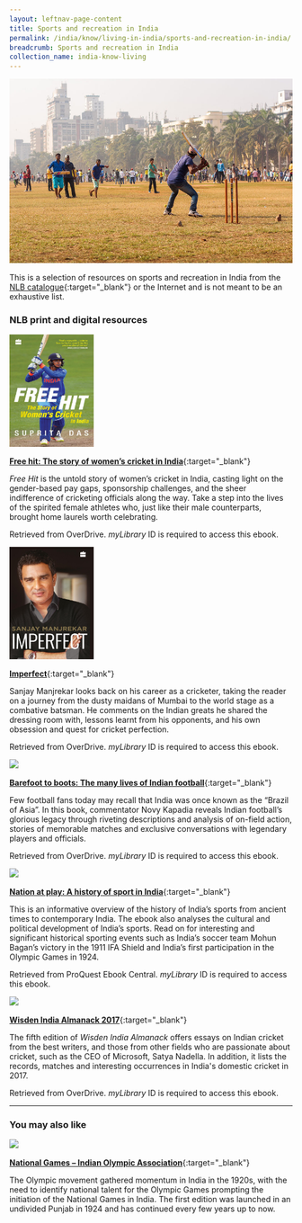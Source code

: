```yaml
---
layout: leftnav-page-content
title: Sports and recreation in India
permalink: /india/know/living-in-india/sports-and-recreation-in-india/
breadcrumb: Sports and recreation in India
collection_name: india-know-living
---
```


<img src="\images\india-living\sports-in-india.jpg" alt="sports and recreation in india" style="width:800px;" />

This is a selection of resources on sports and recreation in India from the [NLB catalogue](http://catalogue.nlb.gov.sg/){:target="_blank"} or the Internet and is not meant to be an exhaustive list.

### **NLB print and digital resources**

<img src="/images/book-covers/Free-hit-The-story-of-womens-cricket-in-India.jpg" style="width:150px;" />

[**Free hit: The story of women’s cricket in India**](http://nlb.overdrive.com/media/4384926){:target="_blank"}

*Free Hit* is the untold story of women’s cricket in India, casting light on the gender-based pay gaps, sponsorship challenges, and the sheer indifference of cricketing officials along the way. Take a step into the lives of the spirited female athletes who, just like their male counterparts, brought home laurels worth celebrating.

Retrieved from OverDrive. *myLibrary* ID is required to access this ebook.

<img src="/images/book-covers/Imperfect-Sanjay-Manjrekar.jpg" style="width:150px;" />

[**Imperfect**](http://nlb.overdrive.com/media/3668854 ){:target="_blank"}

Sanjay Manjrekar looks back on his career as a cricketer, taking the reader on a journey from the dusty maidans of Mumbai to the world stage as a combative batsman. He comments on the Indian greats he shared the dressing room with, lessons learnt from his opponents, and his own obsession and quest for cricket perfection.

Retrieved from OverDrive. *myLibrary* ID is required to access this ebook.

<img src="/images/book-covers/Barefoot-to-boots-The-many-lives-of-Indian-football.jpg" style="width:150px;" />

[**Barefoot to boots: The many lives of Indian football**](https://nlb.overdrive.com/media/3565791){:target="_blank"}

Few football fans today may recall that India was once known as the “Brazil of Asia”. In this book, commentator Novy Kapadia reveals Indian football’s glorious legacy through riveting descriptions and analysis of on-field action, stories of memorable matches and exclusive conversations with legendary players and officials.

Retrieved from OverDrive. *myLibrary* ID is required to access this ebook.

<img src="/images/resources/Database 3.jpg" style="width:180px;" />

[**Nation at play: A history of sport in India**](https://eresources.nlb.gov.sg/main/browse/resource/1324/){:target="_blank"}

This is an informative overview of the history of India’s sports from ancient times to contemporary India. The ebook also analyses the cultural and political development of India’s sports. Read on for interesting and significant historical sporting events such as India’s soccer team Mohun Bagan’s victory in the 1911 IFA Shield and India’s first participation in the Olympic Games in 1924.

Retrieved from ProQuest Ebook Central. *myLibrary* ID is required to access this ebook.

<img src="/images/book-covers/Wisden-India-Almanack-2017.jpg" style="width:150px;" />

[**Wisden India Almanack 2017**](https://nlb.overdrive.com/media/3166144){:target="_blank"}

The fifth edition of *Wisden India Almanack* offers essays on Indian cricket from the best writers, and those from other fields who are passionate about cricket, such as the CEO of Microsoft, Satya Nadella. In addition, it lists the records, matches and interesting occurrences in India's domestic cricket in 2017.

Retrieved from OverDrive. *myLibrary* ID is required to access this ebook.

---

### **You may also like**

<img src="/images/resources/Article 2.jpg" style="width:180px;" />

[**National Games – Indian Olympic Association**](https://www.olympic.ind.in/national-games){:target="_blank"}

The Olympic movement gathered momentum in India in the 1920s, with the need to identify national talent for the Olympic Games prompting the initiation of the National Games in India. The first edition was launched in an undivided Punjab in 1924 and has continued every few years up to now.